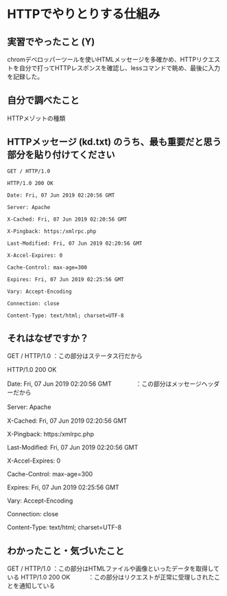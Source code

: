 # HTTPでやりとりする仕組み

<!-- Markdown記法のヒント

コード記法（1行の中に埋めたい場合）

`code`

コードブロック記法（複数行）

```
print('a')
print('b')
```

-->

## 実習でやったこと (Y)

chromデベロッパーツールを使いHTMLメッセージを多確かめ、HTTPリクエストを自分で打ってHTTPレスポンスを確認し、lessコマンドで眺め、最後に入力を記録した。

## 自分で調べたこと

HTTPメゾットの種類

## HTTPメッセージ (kd.txt) のうち、最も重要だと思う部分を貼り付けてください

```
GET / HTTP/1.0

HTTP/1.0 200 OK

Date: Fri, 07 Jun 2019 02:20:56 GMT

Server: Apache

X-Cached: Fri, 07 Jun 2019 02:20:56 GMT

X-Pingback: https:/xmlrpc.php

Last-Modified: Fri, 07 Jun 2019 02:20:56 GMT

X-Accel-Expires: 0

Cache-Control: max-age=300

Expires: Fri, 07 Jun 2019 02:25:56 GMT

Vary: Accept-Encoding

Connection: close

Content-Type: text/html; charset=UTF-8
```

## それはなぜですか？

GET / HTTP/1.0      ：この部分はステータス行だから

HTTP/1.0 200 OK

Date: Fri, 07 Jun 2019 02:20:56 GMT　　　　：この部分はメッセージヘッダーだから

Server: Apache　　　　

X-Cached: Fri, 07 Jun 2019 02:20:56 GMT

X-Pingback: https:/xmlrpc.php

Last-Modified: Fri, 07 Jun 2019 02:20:56 GMT

X-Accel-Expires: 0

Cache-Control: max-age=300

Expires: Fri, 07 Jun 2019 02:25:56 GMT

Vary: Accept-Encoding

Connection: close

Content-Type: text/html; charset=UTF-8

## わかったこと・気づいたこと

GET / HTTP/1.0      ：この部分はHTMLファイルや画像といったデータを取得している
HTTP/1.0 200 OK　　　：この部分はリクエストが正常に受理しされたことを通知している


